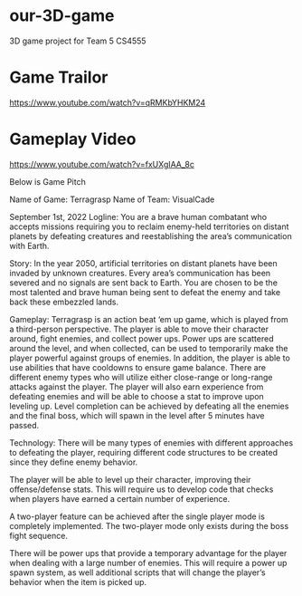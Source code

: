 # our-3D-game
3D game project for Team 5 CS4555

# Game Trailor
https://www.youtube.com/watch?v=qRMKbYHKM24

# Gameplay Video
https://www.youtube.com/watch?v=fxUXgIAA_8c

Below is Game Pitch

Name of Game: Terragrasp
Name of Team: VisualCade

September 1st, 2022
Logline:
You are a brave human combatant who accepts missions requiring you to reclaim enemy-held territories on distant planets by defeating creatures and reestablishing the area’s communication with Earth.

Story:
In the year 2050, artificial territories on distant planets have been invaded by unknown creatures. Every area’s communication has been severed and no signals are sent back to Earth. You are chosen to be the most talented and brave human being sent to defeat the enemy and take back these embezzled lands.

Gameplay:
Terragrasp is an action beat ‘em up game, which is played from a third-person perspective. The player is able to move their character around, fight enemies, and collect power ups. Power ups are scattered around the level, and when collected, can be used to temporarily make the player powerful against groups of enemies. In addition, the player is able to use abilities that have cooldowns to ensure game balance. There are different enemy types who will utilize either close-range or long-range attacks against the player. The player will also earn experience from defeating enemies and will be able to choose a stat to improve upon leveling up. Level completion can be achieved by defeating all the enemies and the final boss, which will spawn in the level after 5 minutes have passed. 

Technology:
There will be many types of enemies with different approaches to defeating the player, requiring different code structures to be created since they define enemy behavior.

The player will be able to level up their character, improving their offense/defense stats. This will require us to develop code that checks when players have earned a certain number of experience.

A two-player feature can be achieved after the single player mode is completely implemented. The two-player mode only exists during the boss fight sequence.

There will be power ups that provide a temporary advantage for the player when dealing with a large number of enemies. This will require a power up spawn system, as well additional scripts that will change the player’s behavior when the item is picked up.


